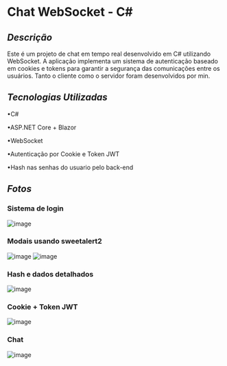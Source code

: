 # Chat WebSocket - C#

## *Descrição*

Este é um projeto de chat em tempo real desenvolvido em C# utilizando WebSocket. A aplicação implementa um sistema de autenticação baseado em cookies e tokens para garantir a segurança das comunicações entre os usuários. Tanto o cliente como o servidor foram desenvolvidos por min.

## *Tecnologias Utilizadas*
•C#

•ASP.NET Core + Blazor

•WebSocket

•Autenticação por Cookie e Token JWT

•Hash nas senhas do usuario pelo back-end 
 

## *Fotos*

### Sistema de login
![image](https://github.com/user-attachments/assets/9d0fefc9-8ac2-4974-84e1-e8810232afa7)

### Modais usando sweetalert2
![image](https://github.com/user-attachments/assets/629d8beb-4857-46e6-a785-794f1eefbf05)
![image](https://github.com/user-attachments/assets/3815a3ad-7ffb-4953-8861-392764c92425)


### Hash e dados detalhados
![image](https://github.com/user-attachments/assets/f4bb8425-12d1-4e8f-af47-b7a00c9dc4ed)

### Cookie +  Token JWT
![image](https://github.com/user-attachments/assets/469f56cc-a7cf-423b-a396-cf090e67508d)

### Chat
![image](https://github.com/user-attachments/assets/d5327611-bac9-42bc-894a-40cc40efba55)
